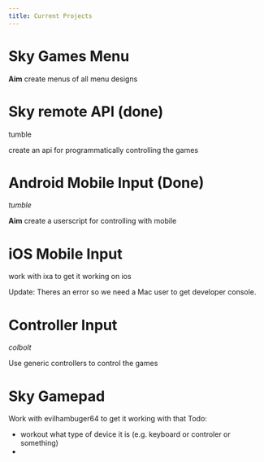 ```yaml
---
title: Current Projects
---
```

# Sky Games Menu

**Aim** create menus of all menu designs

# Sky remote  API (done)

tumble

create an api for programmatically controlling the games

# Android Mobile Input  (Done)

*tumble*

**Aim** create a userscript for controlling with mobile
# iOS Mobile Input

work with ixa to get it working on ios

Update: Theres an error so we need a Mac user to get developer console.
# Controller Input

*colbolt*

Use generic controllers to control the games

# Sky Gamepad

Work with evilhambuger64 to get it working with that
 Todo:
 - workout what type of device it is (e.g. keyboard or controler or something)
 -

